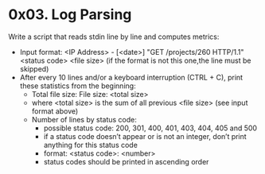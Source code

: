 # 0x03. Log Parsing
Write a script that reads stdin line by line and computes metrics:
* Input format: \<IP Address\> - \[\<date\>\] "GET /projects/260 HTTP/1.1" \<status code\> \<file size\> (if the format
  is not this one,the line must be skipped)
* After every 10 lines and/or a keyboard interruption (CTRL + C), print these statistics from the beginning:
	* Total file size: File size: \<total size\>
	* where \<total size\> is the sum of all previous \<file size\> (see input format above)
	* Number of lines by status code:
		* possible status code: 200, 301, 400, 401, 403, 404, 405 and 500
		* if a status code doesn’t appear or is not an integer, don’t print anything for this status code
		* format: \<status code\>: \<number\>
		* status codes should be printed in ascending order
